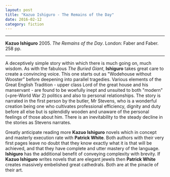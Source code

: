 ```yaml
---
layout: post
title: "Kazuo Ishiguro - The Remains of the Day"
date: 2016-02-12
category: fiction
---
```

  
***
<b>Kazuo Ishiguro</b> 2005. _The Remains of the Day_. London: Faber and Faber. 258 pp.

***


A deceptively simple story within which there is much going on, much wisdom.  As with the fabulous <i>The Buried Giant</i>, **Ishiguro** takes great care to create a convincing voice.  This one starts out as "Wodehouse without Wooster" before deepening into parallel tragedies.  Various elements of the Great English Tradition - upper class Lord of the great house and his manservant - are found to be woefully inept and unsuited to both "modern" (=pre-World War 2) politics and also to personal relationships.  The story is narrated in the first person by the butler, Mr Stevens, who is a wonderful creation being one who cultivates professional efficiency, dignity and duty before all else but is splendidly wooden and unaware of the personal feelings of those about him.  There is an inevitability to the steady decline in the stories as Stevens narrates. 

Greatly anticipate reading more **Kazuo Ishiguro** novels which in concept and masterly execution rate with **Patrick White**.  Both authors with their very first pages leave no doubt that they know exactly what it is that will be achieved, and that they have complete and utter mastery of the language.  **Ishiguro** has the additional benefit of conveying complexity with brevity. If **Kazuo Ishiguro** writes novels that are elegant jewels then **Patrick White** creates massively embelished great cathedrals.  Both are at the pinacle of their art.
